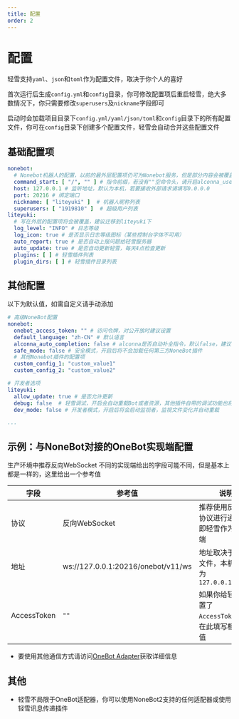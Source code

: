 ```yaml
---
title: 配置
order: 2
---
```

# 配置

轻雪支持`yaml`、`json`和`toml`作为配置文件，取决于你个人的喜好

首次运行后生成`config.yml`和`config`目录，你可修改配置项后重启轻雪，绝大多数情况下，你只需要修改`superusers`及`nickname`字段即可

启动时会加载项目目录下`config.yml/yaml/json/toml`和`config`目录下的所有配置文件，你可在`config`目录下创建多个配置文件，轻雪会自动合并这些配置文件

## **基础配置项**

```yaml
nonebot:
  # Nonebot机器人的配置，以前的最外层配置项仍可为Nonebot服务，但是部分内容会被覆盖，请尽快迁移
  command_start: [ "/", "" ] # 指令前缀，若没有""空命令头，请开启alconna_use_command_start保证alconna解析正常
  host: 127.0.0.1 # 监听地址，默认为本机，若要接收外部请求请填写0.0.0.0
  port: 20216 # 绑定端口
  nickname: [ "liteyuki" ]  # 机器人昵称列表
  superusers: [ "1919810" ]  # 超级用户列表
liteyuki:
  # 写在外层的配置项将会被覆盖，建议迁移到liteyuki下
  log_level: "INFO" # 日志等级
  log_icon: true # 是否显示日志等级图标（某些控制台字体不可用）
  auto_report: true # 是否自动上报问题给轻雪服务器
  auto_update: true # 是否自动更新轻雪，每天4点检查更新
  plugins: [ ] # 轻雪插件列表
  plugin_dirs: [ ] # 轻雪插件目录列表
```

## **其他配置**

以下为默认值，如需自定义请手动添加

```yaml
# 高级NoneBot配置
nonebot:
  onebot_access_token: "" # 访问令牌，对公开放时建议设置
  default_language: "zh-CN" # 默认语言
  alconna_auto_completion: false # alconna是否自动补全指令，默认false，建议开启
  safe_mode: false # 安全模式，开启后将不会加载任何第三方NoneBot插件
  # 其他Nonebot插件的配置项
  custom_config_1: "custom_value1"
  custom_config_2: "custom_value2"

# 开发者选项
liteyuki:
  allow_update: true # 是否允许更新
  debug: false  # 轻雪调试，开启会自动重载Bot或者资源，其他插件自带的调试功能也将开启
  dev_mode: false # 开发者模式，开启后将会启动监视者，监视文件变化并自动重载

...
```

## **示例：与NoneBot对接的OneBot实现端配置**

生产环境中推荐反向WebSocket
不同的实现端给出的字段可能不同，但是基本上都是一样的，这里给出一个参考值

| 字段          | 参考值                                | 说明                               |
|-------------|------------------------------------|----------------------------------|
| 协议          | 反向WebSocket                        | 推荐使用反向ws协议进行通信，即轻雪作为服务端          |
| 地址          | ws://127.0.0.1:20216/onebot/v11/ws | 地址取决于配置文件，本机默认为`127.0.0.1:20216` |
| AccessToken | `""`                               | 如果你给轻雪配置了`AccessToken`，请在此填写相同的值 |
- 要使用其他通信方式请访问[OneBot Adapter](https://onebot.adapters.nonebot.dev/)获取详细信息

## **其他**

- 轻雪不局限于OneBot适配器，你可以使用NoneBot2支持的任何适配器或使用轻雪讯息传递插件
